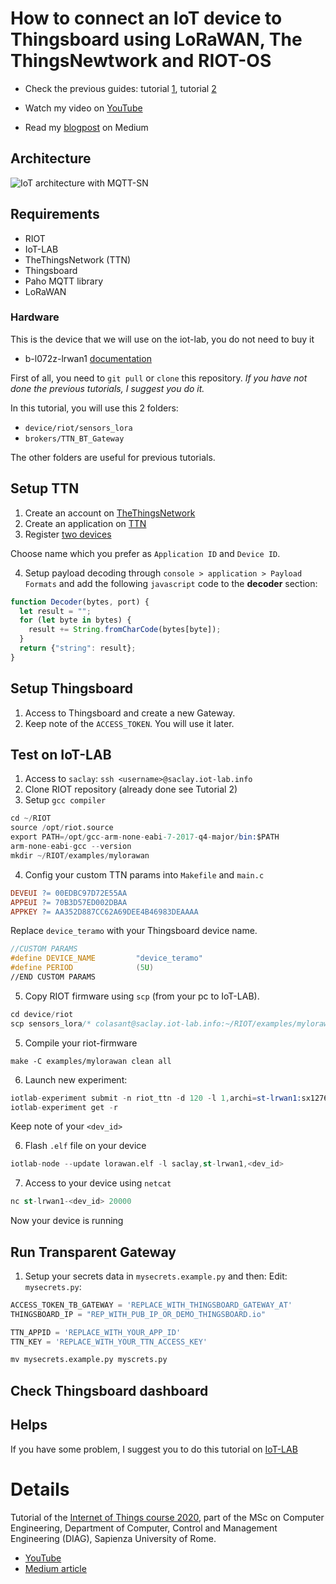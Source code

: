 # How to connect an IoT device to Thingsboard using LoRaWAN, The ThingsNewtwork and RIOT-OS
- Check the previous guides: tutorial [1](README.md), tutorial [2](RIOT.md)

- Watch my video on [YouTube](https://www.youtube.com/watch?v=MPbuNmr0FjI)
- Read my [blogpost](https://medium.com/@colasante.francesco/2-how-to-develop-an-iot-device-connected-to-thingsboard-using-riot-os-and-mqtt-sn-c4ccbe40dae7) on Medium


## Architecture
![IoT architecture with MQTT-SN](https://cdn-images-1.medium.com/max/1200/1*c4_iS8ATS3ksWUJBl99i7g.png)

## Requirements 
- RIOT
- IoT-LAB
- TheThingsNetwork (TTN)
- Thingsboard
- Paho MQTT library
- LoRaWAN

### Hardware
This is the device that we will use on the iot-lab, you do not need to buy it
- b-l072z-lrwan1 [documentation](https://www.st.com/en/evaluation-tools/b-l072z-lrwan1.html)


First of all, you need to `git pull` or `clone` this repository.
*If you have not done the previous tutorials, I suggest you do it.*

In this tutorial, you will use this 2 folders:
- `device/riot/sensors_lora`
- `brokers/TTN_BT_Gateway`

The other folders are useful for previous tutorials.
## Setup TTN

1. Create an account on [TheThingsNetwork](https://account.thethingsnetwork.org/register)
2. Create an application on [TTN](https://www.thethingsnetwork.org/docs/applications/add.html)
3. Register [two devices](https://www.thethingsnetwork.org/docs/devices/registration.html)

Choose name which you prefer as `Application ID` and `Device ID`.

4. Setup payload decoding through `console > application > Payload Formats` and add the following 
`javascript` code  to the **decoder** section:
```javascript
function Decoder(bytes, port) {
  let result = "";
  for (let byte in bytes) {
    result += String.fromCharCode(bytes[byte]);
  }
  return {"string": result};
}
```

## Setup Thingsboard
1. Access to Thingsboard and create a new Gateway. 
2. Keep note of the `ACCESS_TOKEN`. You will use it later.


## Test on IoT-LAB

1. Access to `saclay`: `ssh <username>@saclay.iot-lab.info`
2. Clone RIOT repository (already done see Tutorial 2)
3. Setup `gcc compiler`
```s
cd ~/RIOT
source /opt/riot.source
export PATH=/opt/gcc-arm-none-eabi-7-2017-q4-major/bin:$PATH
arm-none-eabi-gcc --version 
mkdir ~/RIOT/examples/mylorawan
```
4. Config your custom TTN params into `Makefile` and `main.c`
```Makefile
DEVEUI ?= 00EDBC97D72E55AA
APPEUI ?= 70B3D57ED002DBAA
APPKEY ?= AA352D887CC62A69DEE4B46983DEAAAA
```
Replace `device_teramo` with your Thingsboard device name.
```c
//CUSTOM PARAMS
#define DEVICE_NAME         "device_teramo"
#define PERIOD              (5U)
//END CUSTOM PARAMS
```

5. Copy RIOT firmware using `scp` (from your pc to IoT-LAB).
```s
cd device/riot
scp sensors_lora/* colasant@saclay.iot-lab.info:~/RIOT/examples/mylorawan
```
5. Compile your riot-firmware
```
make -C examples/mylorawan clean all
```
6. Launch new experiment:
```s
iotlab-experiment submit -n riot_ttn -d 120 -l 1,archi=st-lrwan1:sx1276+site=saclay
iotlab-experiment get -r
```
Keep note of your `<dev_id>`

6. Flash `.elf` file on your device
```s
iotlab-node --update lorawan.elf -l saclay,st-lrwan1,<dev_id>
```
7. Access to your device using `netcat`
```s
nc st-lrwan1-<dev_id> 20000
```

Now your device is running

## Run Transparent Gateway
1. Setup your secrets data in `mysecrets.example.py` and then:
Edit:
`mysecrets.py`:
```python
ACCESS_TOKEN_TB_GATEWAY = 'REPLACE_WITH_THINGSBOARD_GATEWAY_AT'
THINGSBOARD_IP = "REP_WITH_PUB_IP_OR_DEMO_THINGSBOARD.io"

TTN_APPID = 'REPLACE_WITH_YOUR_APP_ID'
TTN_KEY = 'REPLACE_WITH_YOUR_TTN_ACCESS_KEY' 
```
```s
mv mysecrets.example.py myscrets.py
```

## Check Thingsboard dashboard


## Helps
If you have some problem, I suggest you to do this tutorial on [IoT-LAB](https://www.iot-lab.info/tutorials/riot-ttn/)


# Details

Tutorial of the [Internet of Things course 2020](http://ichatz.me/Site/InternetOfThings2020), part of the MSc on Computer Engineering, Department of Computer, Control and Management Engineering (DIAG), Sapienza University of Rome.


- [YouTube](https://youtu.be/mMJN9AqVCzI)
- [Medium article](https://medium.com/@colasante.francesco/3-how-to-connect-an-iot-device-to-thingsboard-using-lorawan-the-thingsnetwork-and-riot-os-46ce20dc7d5b?sk=a74c2984c610f701e5035f5acff2643b)






